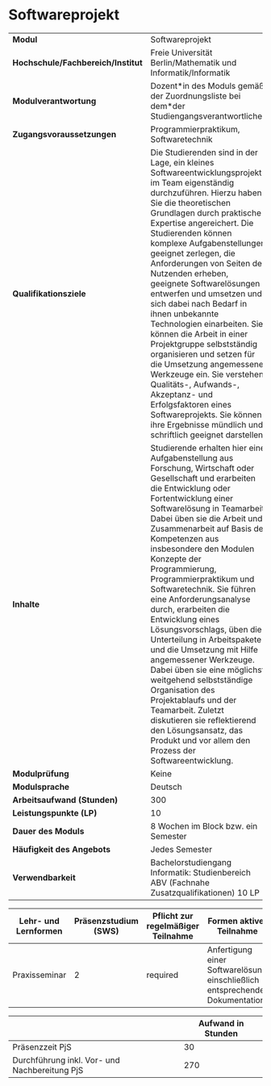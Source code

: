 # Softwareprojekt

| | |
|-|-|
|**Modul**                           | Softwareprojekt |
|**Hochschule/Fachbereich/Institut** | Freie Universität Berlin/Mathematik und Informatik/Informatik |
|**Modulverantwortung**              | Dozent\*in des Moduls gemäß der Zuordnungsliste bei dem\*der Studiengangsverantwortlichen |
|**Zugangsvoraussetzungen**          | Programmierpraktikum, Softwaretechnik |
|**Qualifikationsziele**             | Die Studierenden sind in der Lage, ein kleines Softwareentwicklungsprojekt im Team eigenständig durchzuführen. Hierzu haben Sie die theoretischen Grundlagen durch praktische Expertise angereichert. Die Studierenden können komplexe Aufgabenstellungen geeignet zerlegen, die Anforderungen von Seiten der Nutzenden erheben, geeignete Softwarelösungen entwerfen und umsetzen und sich dabei nach Bedarf in ihnen unbekannte Technologien einarbeiten. Sie können die Arbeit in einer Projektgruppe selbstständig organisieren und setzen für die Umsetzung angemessene Werkzeuge ein. Sie verstehen Qualitäts-, Aufwands-, Akzeptanz- und Erfolgsfaktoren eines Softwareprojekts. Sie können ihre Ergebnisse mündlich und schriftlich geeignet darstellen. |
|**Inhalte**                         | Studierende erhalten hier eine Aufgabenstellung aus Forschung, Wirtschaft oder Gesellschaft und erarbeiten die Entwicklung oder Fortentwicklung einer Softwarelösung in Teamarbeit. Dabei üben sie die Arbeit und Zusammenarbeit auf Basis der Kompetenzen aus insbesondere den Modulen Konzepte der Programmierung, Programmierpraktikum und Softwaretechnik. Sie führen eine Anforderungsanalyse durch, erarbeiten die Entwicklung eines Lösungsvorschlags, üben die Unterteilung in Arbeitspakete und die Umsetzung mit Hilfe angemessener Werkzeuge. Dabei üben sie eine möglichst weitgehend selbstständige Organisation des Projektablaufs und der Teamarbeit. Zuletzt diskutieren sie reflektierend den Lösungsansatz, das Produkt und vor allem den Prozess der Softwareentwicklung. |
|**Modulprüfung**                    | Keine |
|**Modulsprache**                    | Deutsch |
|**Arbeitsaufwand (Stunden)**        | 300|
|**Leistungspunkte (LP)**            | 10 |
|**Dauer des Moduls**                | 8 Wochen im Block bzw. ein Semester |
|**Häufigkeit des Angebots**         | Jedes Semester |
|**Verwendbarkeit**                  | Bachelorstudiengang Informatik: Studienbereich ABV (Fachnahe Zusatzqualifikationen) 10 LP |

| Lehr- und Lernformen | Präsenzstudium <br> (SWS) | Pflicht zur regelmäßiger Teilnahme | Formen aktiver Teilnahme |
| ---------------------|---------------------------|------------------------------------|------------------------- |
| Praxisseminar | 2 | required | Anfertigung einer Softwarelösung einschließlich entsprechender Dokumentation |

|   | Aufwand in Stunden |
| - |--------------------|
| Präsenzzeit PjS | 30 |
| Durchführung inkl. Vor- und Nachbereitung PjS | 270 |

